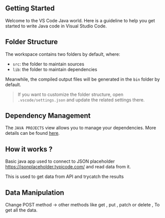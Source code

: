 ## Getting Started

Welcome to the VS Code Java world. Here is a guideline to help you get started to write Java code in Visual Studio Code.

## Folder Structure

The workspace contains two folders by default, where:

- `src`: the folder to maintain sources
- `lib`: the folder to maintain dependencies

Meanwhile, the compiled output files will be generated in the `bin` folder by default.

> If you want to customize the folder structure, open `.vscode/settings.json` and update the related settings there.

## Dependency Management

The `JAVA PROJECTS` view allows you to manage your dependencies. More details can be found [here](https://github.com/microsoft/vscode-java-dependency#manage-dependencies).

## How it works ?

Basic java app used to connect to JSON placeholder https://jsonplaceholder.typicode.com/ and read data from it.

This is used to get data from API and trycatch the results

## Data Manipulation

Change POST method -> other methods like get , put , patch or delete , To get all the data.
